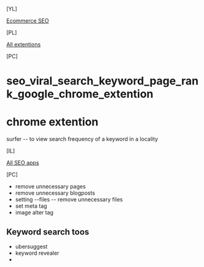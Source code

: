 [YL]

[Ecommerce SEO](https://www.youtube.com/watch?v=fcyRmFBp9IU)

[PL]

[All extentions](https://github.com/atiq-shumon/seo_viral_search_keyword_page_rank_google_chrome_extention_produc_tools/tree/main/All%20Extentions)

[PC]

# seo_viral_search_keyword_page_rank_google_chrome_extention

chrome extention
=========================
surfer -- to view search frequency of a keyword in a locality

[IL]

[All SEO apps](https://github.com/atiq-shumon/Shopify-dev-ecommerce-free-outsour/tree/main/Apps)

[PC]

- remove unnecessary pages
- remove unnecessary blogposts
- setting --files -- remove unnecessary files 
- set meta tag
- image alter tag

Keyword search toos
---------------------
- ubersuggest
- keyword revealer
- 
